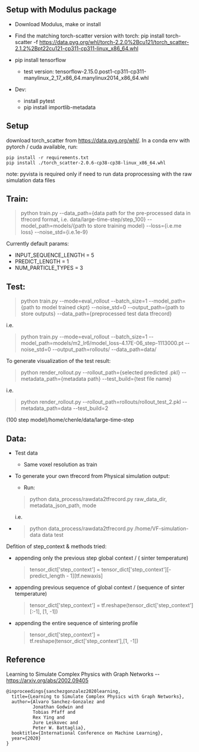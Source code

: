 
## Setup with Modulus package 

- Download Modulus, make or install 

- Find the matching torch-scatter version with torch: pip install torch-scatter -f https://data.pyg.org/whl/torch-2.2.0%2Bcu121/torch_scatter-2.1.2%2Bpt22cu121-cp311-cp311-linux_x86_64.whl
- pip install tensorflow

  - test version: tensorflow-2.15.0.post1-cp311-cp311-manylinux_2_17_x86_64.manylinux2014_x86_64.whl 


- Dev: 

  - install pytest 
  - pip install importlib-metadata

## Setup
download torch_scatter from https://data.pyg.org/whl/. 
In a conda env with pytorch / cuda available, run:
```
pip install -r requirements.txt
pip install ./torch_scatter-2.0.6-cp38-cp38-linux_x86_64.whl
```
note: pyvista is required only if need to run data proprocessing with the raw simulation data files 

## Train: 

> python train.py --data_path={data path for the pre-processed data in tfrecord format, i.e. data/large-time-step/step_100} --model_path=models/{path to store training model} --loss={i.e.me loss} --noise_std={i.e.1e-9}

Currently default params: 

- INPUT_SEQUENCE_LENGTH = 5
- PREDICT_LENGTH = 1
- NUM_PARTICLE_TYPES = 3

## Test: 

> python train.py --mode=eval_rollout --batch_size=1 --model_path={path to model trained ckpt} --noise_std=0 --output_path={path to store outputs} --data_path={preprocessed test data tfrecord}
 
i.e.

> python train.py --mode=eval_rollout --batch_size=1 --model_path=models/m2_lr6/model_loss-4.17E-06_step-1113000.pt --noise_std=0 --output_path=rollouts/ --data_path=data/

To generate visualization of the test result: 

> python  render_rollout.py --rollout_path={selected predicted .pkl} --metadata_path={metadata path} --test_build={test file name}

i.e.
> python render_rollout.py --rollout_path=rollouts/rollout_test_2.pkl --metadata_path=data --test_build=2


(100 step model)/home/chenle/data/large-time-step

## Data: 

- Test data 

    - Same voxel resolution as train

- To generate your own tfrecord from Physical simulation output: 
  
    - Run: 
  > python data_process/rawdata2tfrecord.py raw_data_dir, metadata_json_path, mode
    
    i.e.
- > python data_process/rawdata2tfrecord.py /home/VF-simulation-data data test

Defition of step_context & methods tried: 

- appending only the previous step global context / ( sinter temperature)
    > tensor_dict['step_context'] = tensor_dict['step_context'][-predict_length - 1][tf.newaxis]

- appending previous sequence of global context / (sequence of sinter temperature)
    >  tensor_dict['step_context'] = tf.reshape(tensor_dict['step_context'][:-1], [1, -1])

-  appending the entire sequence of sintering profile 
    > tensor_dict['step_context'] = tf.reshape(tensor_dict['step_context'],[1, -1])

## Reference

Learning to Simulate Complex Physics with Graph Networks -- https://arxiv.org/abs/2002.09405

```
@inproceedings{sanchezgonzalez2020learning,
  title={Learning to Simulate Complex Physics with Graph Networks},
  author={Alvaro Sanchez-Gonzalez and
          Jonathan Godwin and
          Tobias Pfaff and
          Rex Ying and
          Jure Leskovec and
          Peter W. Battaglia},
  booktitle={International Conference on Machine Learning},
  year={2020}
}
```